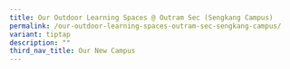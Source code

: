 ```yaml
---
title: Our Outdoor Learning Spaces @ Outram Sec (Sengkang Campus)
permalink: /our-outdoor-learning-spaces-outram-sec-sengkang-campus/
variant: tiptap
description: ""
third_nav_title: Our New Campus
---
```

